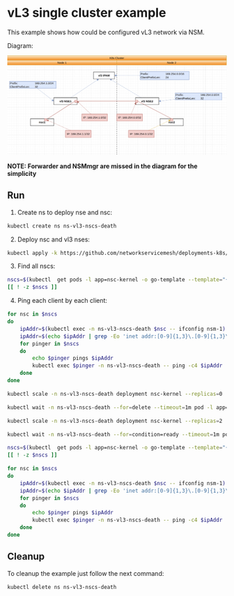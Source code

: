 # vL3 single cluster example

This example shows how could be configured vL3 network via NSM.


Diagram: 

![NSM vL3 Diagram](./diagram.png "NSM Authorize Scheme")


**NOTE: Forwarder and NSMmgr are missed in the diagram for the simplicity**

## Run


1. Create ns to deploy nse and nsc:

```bash
kubectl create ns ns-vl3-nscs-death
```

2. Deploy nsc and vl3 nses:

```bash
kubectl apply -k https://github.com/networkservicemesh/deployments-k8s/examples/heal/vl3-nscs-death?ref=645750d8325cd2296b67393ad357bcca8acf5a71
```

3. Find all nscs:

```bash
nscs=$(kubectl  get pods -l app=nsc-kernel -o go-template --template="{{range .items}}{{.metadata.name}} {{end}}" -n ns-vl3-nscs-death) 
[[ ! -z $nscs ]]
```

4. Ping each client by each client:

```bash
for nsc in $nscs 
do
    ipAddr=$(kubectl exec -n ns-vl3-nscs-death $nsc -- ifconfig nsm-1)
    ipAddr=$(echo $ipAddr | grep -Eo 'inet addr:[0-9]{1,3}\.[0-9]{1,3}\.[0-9]{1,3}\.[0-9]{1,3}'| cut -c 11-)
    for pinger in $nscs
    do
        echo $pinger pings $ipAddr
        kubectl exec $pinger -n ns-vl3-nscs-death -- ping -c4 $ipAddr
    done
done
```

```bash
kubectl scale -n ns-vl3-nscs-death deployment nsc-kernel --replicas=0
```

```bash
kubectl wait -n ns-vl3-nscs-death --for=delete --timeout=1m pod -l app=nsc-kernel
```

```bash
kubectl scale -n ns-vl3-nscs-death deployment nsc-kernel --replicas=2
```

```bash
kubectl wait -n ns-vl3-nscs-death --for=condition=ready --timeout=1m pod -l app=nsc-kernel
```

```bash
nscs=$(kubectl  get pods -l app=nsc-kernel -o go-template --template="{{range .items}}{{.metadata.name}} {{end}}" -n ns-vl3-nscs-death) 
[[ ! -z $nscs ]]
```

```bash
for nsc in $nscs 
do
    ipAddr=$(kubectl exec -n ns-vl3-nscs-death $nsc -- ifconfig nsm-1)
    ipAddr=$(echo $ipAddr | grep -Eo 'inet addr:[0-9]{1,3}\.[0-9]{1,3}\.[0-9]{1,3}\.[0-9]{1,3}'| cut -c 11-)
    for pinger in $nscs
    do
        echo $pinger pings $ipAddr
        kubectl exec $pinger -n ns-vl3-nscs-death -- ping -c4 $ipAddr
    done
done
```

## Cleanup


To cleanup the example just follow the next command:

```bash
kubectl delete ns ns-vl3-nscs-death
```